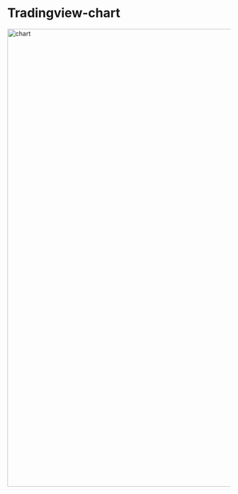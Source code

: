 # Tradingview-chart


<img width="1967" height="1035" alt="chart" src="https://github.com/user-attachments/assets/a0ae987e-4781-447c-ac87-260b26b12d08" />
